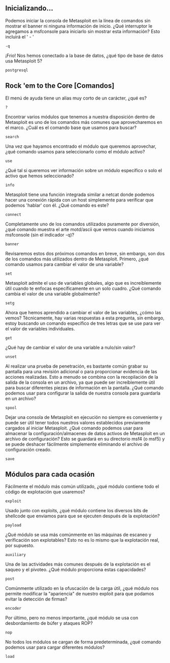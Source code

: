 ## Inicializando...

Podemos iniciar la consola de Metasploit en la línea de comandos sin mostrar el banner ni ninguna información de inicio.
¿Qué interruptor le agregamos a msfconsole para iniciarlo sin mostrar esta información? Esto incluirá el ' - '

    -q

¡Frio! Nos hemos conectado a la base de datos, ¿qué tipo de base de datos usa Metasploit 5? 

    postgresql

## Rock 'em to the Core [Comandos]

El menú de ayuda tiene un alias muy corto de un carácter, ¿qué es?
 
    ?

Encontrar varios módulos que tenemos a nuestra disposición dentro de Metasploit es uno de los comandos más comunes que aprovecharemos en el marco. ¿Cuál es el comando base que usamos para buscar?
 
    search

Una vez que hayamos encontrado el módulo que queremos aprovechar, ¿qué comando usamos para seleccionarlo como el módulo activo?
 
    use

¿Qué tal si queremos ver información sobre un módulo específico o solo el activo que hemos seleccionado?
 
    info

Metasploit tiene una función integrada similar a netcat donde podemos hacer una conexión rápida con un host simplemente para verificar que podemos 'hablar' con él. ¿Qué comando es este?
 
    connect

Completamente uno de los comandos utilizados puramente por diversión, ¿qué comando muestra el arte motd/ascii que vemos cuando iniciamos msfconsole (sin el indicador -q)?
 
    banner

Revisaremos estos dos próximos comandos en breve, sin embargo, son dos de los comandos más utilizados dentro de Metasploit. Primero, ¿qué comando usamos para cambiar el valor de una variable?
 
    set

Metasploit admite el uso de variables globales, algo que es increíblemente útil cuando te enfocas específicamente en un 
 solo cuadro. ¿Qué comando cambia el valor de una variable globalmente? 
 
    setg

Ahora que hemos aprendido a cambiar el valor de las variables, ¿cómo las vemos? Técnicamente, hay varias respuestas a 
 esta pregunta, sin embargo, estoy buscando un comando específico de tres letras que se use para ver el valor de 
 variables individuales.
 
    get

¿Qué hay de cambiar el valor de una variable a nulo/sin valor?
 
    unset

Al realizar una prueba de penetración, es bastante común grabar su pantalla para una revisión adicional o para 
 proporcionar evidencia de las acciones realizadas. Esto a menudo se combina con la recopilación de la salida de la 
 consola en un archivo, ya que puede ser increíblemente útil para buscar diferentes piezas de información en la 
 pantalla. ¿Qué comando podemos usar para configurar la salida de nuestra consola para guardarla en un archivo?
 
    spool

Dejar una consola de Metasploit en ejecución no siempre es conveniente y puede ser útil tener todos nuestros valores 
 establecidos previamente cargados al iniciar Metasploit. ¿Qué comando podemos usar para almacenar la 
 configuración/almacenes de datos activos de Metasploit en un archivo de configuración? Esto se guardará en su 
 directorio msf4 (o msf5) y se puede deshacer fácilmente simplemente eliminando el archivo de configuración creado.
 
    save

## Módulos para cada ocasión
 
Fácilmente el módulo más común utilizado, ¿qué módulo contiene todo el código de explotación que usaremos?
 
    exploit

Usado junto con exploits, ¿qué módulo contiene los diversos bits de shellcode que enviamos para que se ejecuten después de la explotación?
 
    payload

¿Qué módulo se usa más comúnmente en las máquinas de escaneo y verificación son explotables? Esto no es lo mismo que la explotación real, por supuesto.
 
    auxiliary

Una de las actividades más comunes después de la explotación es el saqueo y el pivoteo. ¿Qué módulo proporciona estas capacidades?
 
    post

Comúnmente utilizado en la ofuscación de la carga útil, ¿qué módulo nos permite modificar la "apariencia" de nuestro exploit para que podamos evitar la detección de firmas?
 
    encoder

Por último, pero no menos importante, ¿qué módulo se usa con desbordamiento de búfer y ataques ROP?
 
    nop

No todos los módulos se cargan de forma predeterminada, ¿qué comando podemos usar para cargar diferentes módulos? 
 
    load

